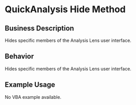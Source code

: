 # QuickAnalysis Hide Method

## Business Description
Hides specific members of the Analysis Lens user interface.

## Behavior
Hides specific members of the Analysis Lens user interface.

## Example Usage
No VBA example available.